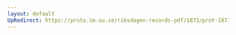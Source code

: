 ```yaml
---
layout: default
UpRedirect: https://pruto.im.uu.se/riksdagen-records-pdf/1873/prot-1873--ak--331.pdf
---
```


